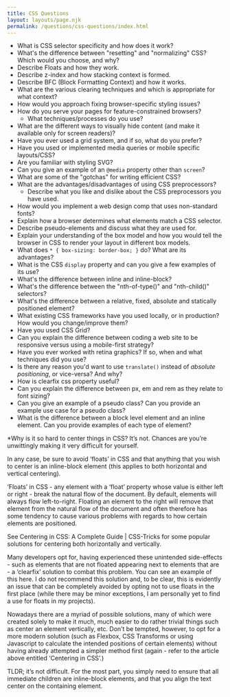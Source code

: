 ```yaml
---
title: CSS Questions
layout: layouts/page.njk
permalink: /questions/css-questions/index.html
---
```


* What is CSS selector specificity and how does it work?
* What's the difference between "resetting" and "normalizing" CSS? Which would you choose, and why?
* Describe Floats and how they work.
* Describe z-index and how stacking context is formed.
* Describe BFC (Block Formatting Context) and how it works.
* What are the various clearing techniques and which is appropriate for what context?
* How would you approach fixing browser-specific styling issues?
* How do you serve your pages for feature-constrained browsers?
  * What techniques/processes do you use?
* What are the different ways to visually hide content (and make it available only for screen readers)?
* Have you ever used a grid system, and if so, what do you prefer?
* Have you used or implemented media queries or mobile specific layouts/CSS?
* Are you familiar with styling SVG?
* Can you give an example of an `@media` property other than `screen`?
* What are some of the "gotchas" for writing efficient CSS?
* What are the advantages/disadvantages of using CSS preprocessors?
  * Describe what you like and dislike about the CSS preprocessors you have used.
* How would you implement a web design comp that uses non-standard fonts?
* Explain how a browser determines what elements match a CSS selector.
* Describe pseudo-elements and discuss what they are used for.
* Explain your understanding of the box model and how you would tell the browser in CSS to render your layout in different box models.
* What does ```* { box-sizing: border-box; }``` do? What are its advantages?
* What is the CSS `display` property and can you give a few examples of its use?
* What's the difference between inline and inline-block?
* What's the difference between the "nth-of-type()" and "nth-child()" selectors?
* What's the difference between a relative, fixed, absolute and statically positioned element?
* What existing CSS frameworks have you used locally, or in production? How would you change/improve them?
* Have you used CSS Grid?
* Can you explain the difference between coding a web site to be responsive versus using a mobile-first strategy?
* Have you ever worked with retina graphics? If so, when and what techniques did you use?
* Is there any reason you'd want to use `translate()` instead of *absolute positioning*, or vice-versa? And why?
* How is clearfix css property useful?
* Can you explain the difference between px, em and rem as they relate to font sizing?
* Can you give an example of a pseudo class? Can you provide an example use case for a pseudo class? 
* What is the difference between a block level element and an inline element. Can you provide examples of each type of element?

*Why is it so hard to center things in CSS?
It’s not. Chances are you’re unwittingly making it very difficult for yourself.

In any case, be sure to avoid ‘floats’ in CSS and that anything that you wish to center is an inline-block element (this applies to both horizontal and vertical centering).

‘Floats’ in CSS - any element with a ‘float’ property whose value is either left or right - break the natural flow of the document. By default, elements will always flow left-to-right. Floating an element to the right will remove that element from the natural flow of the document and often therefore has some tendency to cause various problems with regards to how certain elements are positioned.

See Centering in CSS: A Complete Guide | CSS-Tricks for some popular solutions for centering both horizontally and vertically.

Many developers opt for, having experienced these unintended side-effects - such as elements that are not floated appearing next to elements that are - a ‘clearfix’ solution to combat this problem. You can see an example of this here. I do not recommend this solution and, to be clear, this is evidently an issue that can be completely avoided by opting not to use floats in the first place (while there may be minor exceptions, I am personally yet to find a use for floats in my projects).

Nowadays there are a myriad of possible solutions, many of which were created solely to make it much, much easier to do rather trivial things such as center an element vertically, etc. Don’t be tempted, however, to opt for a more modern solution (such as Flexbox, CSS Transforms or using Javascript to calculate the intended positions of certain elements) without having already attempted a simpler method first (again - refer to the article above entitled ‘Centering in CSS’.)

TLDR; it’s not difficult. For the most part, you simply need to ensure that all immediate children are inline-block elements, and that you align the text center on the containing element.
